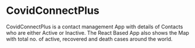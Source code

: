 # CovidConnectPlus
CovidConnectPlus is a contact management App with details of Contacts who are either Active or Inactive. The React Based App also shows the Map with total no. of active, recovered and death cases around the world.
